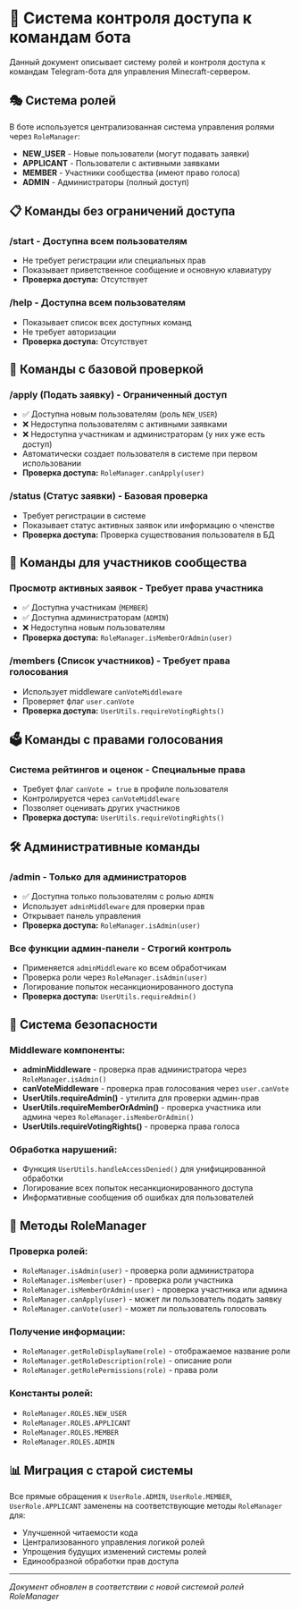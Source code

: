 # 🔐 Система контроля доступа к командам бота

Данный документ описывает систему ролей и контроля доступа к командам Telegram-бота для управления Minecraft-сервером.

## 🎭 Система ролей

В боте используется централизованная система управления ролями через `RoleManager`:

- **NEW_USER** - Новые пользователи (могут подавать заявки)
- **APPLICANT** - Пользователи с активными заявками  
- **MEMBER** - Участники сообщества (имеют право голоса)
- **ADMIN** - Администраторы (полный доступ)

## 📋 Команды без ограничений доступа

### /start - Доступна всем пользователям
- Не требует регистрации или специальных прав
- Показывает приветственное сообщение и основную клавиатуру
- **Проверка доступа:** Отсутствует

### /help - Доступна всем пользователям  
- Показывает список всех доступных команд
- Не требует авторизации
- **Проверка доступа:** Отсутствует

## 📝 Команды с базовой проверкой

### /apply (Подать заявку) - Ограниченный доступ
- ✅ Доступна новым пользователям (роль `NEW_USER`)
- ❌ Недоступна пользователям с активными заявками
- ❌ Недоступна участникам и администраторам (у них уже есть доступ)
- Автоматически создает пользователя в системе при первом использовании
- **Проверка доступа:** `RoleManager.canApply(user)`

### /status (Статус заявки) - Базовая проверка
- Требует регистрации в системе
- Показывает статус активных заявок или информацию о членстве
- **Проверка доступа:** Проверка существования пользователя в БД

## 👥 Команды для участников сообщества

### Просмотр активных заявок - Требует права участника
- ✅ Доступна участникам (`MEMBER`)
- ✅ Доступна администраторам (`ADMIN`)
- ❌ Недоступна новым пользователям
- **Проверка доступа:** `RoleManager.isMemberOrAdmin(user)`

### /members (Список участников) - Требует права голосования
- Использует middleware `canVoteMiddleware`
- Проверяет флаг `user.canVote`
- **Проверка доступа:** `UserUtils.requireVotingRights()`

## 🗳️ Команды с правами голосования

### Система рейтингов и оценок - Специальные права
- Требует флаг `canVote = true` в профиле пользователя
- Контролируется через `canVoteMiddleware`
- Позволяет оценивать других участников
- **Проверка доступа:** `UserUtils.requireVotingRights()`

## 🛠️ Административные команды

### /admin - Только для администраторов
- ✅ Доступна только пользователям с ролью `ADMIN`
- Использует `adminMiddleware` для проверки прав
- Открывает панель управления
- **Проверка доступа:** `RoleManager.isAdmin(user)`

### Все функции админ-панели - Строгий контроль
- Применяется `adminMiddleware` ко всем обработчикам
- Проверка роли через `RoleManager.isAdmin(user)`
- Логирование попыток несанкционированного доступа
- **Проверка доступа:** `UserUtils.requireAdmin()`

## 🔐 Система безопасности

### Middleware компоненты:
- **adminMiddleware** - проверка прав администратора через `RoleManager.isAdmin()`
- **canVoteMiddleware** - проверка прав голосования через `user.canVote`
- **UserUtils.requireAdmin()** - утилита для проверки админ-прав
- **UserUtils.requireMemberOrAdmin()** - проверка участника или админа через `RoleManager.isMemberOrAdmin()`
- **UserUtils.requireVotingRights()** - проверка права голоса

### Обработка нарушений:
- Функция `UserUtils.handleAccessDenied()` для унифицированной обработки
- Логирование всех попыток несанкционированного доступа
- Информативные сообщения об ошибках для пользователей

## 🔧 Методы RoleManager

### Проверка ролей:
- `RoleManager.isAdmin(user)` - проверка роли администратора
- `RoleManager.isMember(user)` - проверка роли участника
- `RoleManager.isMemberOrAdmin(user)` - проверка участника или админа
- `RoleManager.canApply(user)` - может ли пользователь подать заявку
- `RoleManager.canVote(user)` - может ли пользователь голосовать

### Получение информации:
- `RoleManager.getRoleDisplayName(role)` - отображаемое название роли
- `RoleManager.getRoleDescription(role)` - описание роли
- `RoleManager.getRolePermissions(role)` - права роли

### Константы ролей:
- `RoleManager.ROLES.NEW_USER`
- `RoleManager.ROLES.APPLICANT` 
- `RoleManager.ROLES.MEMBER`
- `RoleManager.ROLES.ADMIN`

## 📊 Миграция с старой системы

Все прямые обращения к `UserRole.ADMIN`, `UserRole.MEMBER`, `UserRole.APPLICANT` заменены на соответствующие методы `RoleManager` для:
- Улучшенной читаемости кода
- Централизованного управления логикой ролей
- Упрощения будущих изменений системы ролей
- Единообразной обработки прав доступа

---

*Документ обновлен в соответствии с новой системой ролей RoleManager*
